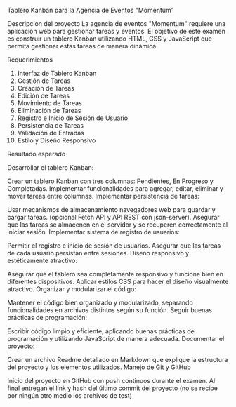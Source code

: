 Tablero Kanban para la Agencia de Eventos "Momentum"

Descripcion del proyecto
La agencia de eventos "Momentum" requiere una aplicación web para gestionar tareas y eventos. El objetivo de este examen es construir un tablero Kanban utilizando HTML, CSS y JavaScript que permita gestionar estas tareas de manera dinámica.

Requerimientos

1. Interfaz de Tablero Kanban
2. Gestión de Tareas
3. Creación de Tareas
4. Edición de Tareas
5. Movimiento de Tareas
6. Eliminación de Tareas
7. Registro e Inicio de Sesión de Usuario
8. Persistencia de Tareas
9. Validación de Entradas
10. Estilo y Diseño Responsivo

Resultado esperado

Desarrollar el tablero Kanban:

Crear un tablero Kanban con tres columnas: Pendientes, En Progreso y Completadas.
Implementar funcionalidades para agregar, editar, eliminar y mover tareas entre columnas.
Implementar persistencia de tareas:

Usar mecanismos de almacenamiento navegadores web para guardar y cargar tareas. (opcional Fetch API y API REST con json-server).
Asegurar que las tareas se almacenen en el servidor y se recuperen correctamente al iniciar sesión.
Implementar sistema de registro de usuarios:

Permitir el registro e inicio de sesión de usuarios.
Asegurar que las tareas de cada usuario persistan entre sesiones.
Diseño responsivo y estéticamente atractivo:

Asegurar que el tablero sea completamente responsivo y funcione bien en diferentes dispositivos.
Aplicar estilos CSS para hacer el diseño visualmente atractivo.
Organizar y modularizar el código:

Mantener el código bien organizado y modularizado, separando funcionalidades en archivos distintos según su función.
Seguir buenas prácticas de programación:

Escribir código limpio y eficiente, aplicando buenas prácticas de programación y utilizando JavaScript de manera adecuada.
Documentar el proyecto:

Crear un archivo Readme detallado en Markdown que explique la estructura del proyecto y los elementos utilizados.
Manejo de Git y GitHub

Inicio del proyecto en GitHub con push continuos durante el examen. Al final entregan el link y hash del último commit del proyecto (no se recibe por ningún otro medio los archivos de test)



